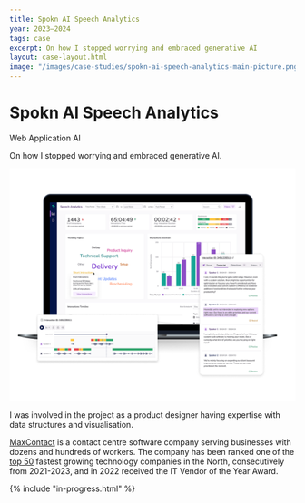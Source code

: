 ```yaml
---
title: Spokn AI Speech Analytics
year: 2023–2024
tags: case
excerpt: On how I stopped worrying and embraced generative AI
layout: case-layout.html
image: "/images/case-studies/spokn-ai-speech-analytics-main-picture.png"
---
```

<hgroup class="case-header">
    <div>
        <h1>Spokn AI Speech Analytics</h1>
        <div class="word-tag">
            <span class="tag">Web Application</span> <span class="tag">AI</span>
        </div>
        <p class="large-p">On how I stopped worrying and embraced generative AI.<p>
    </div>
    <img class="case-main-image" src="/images/case-studies/spokn-ai-speech-analytics-main-picture.png" alt="Laptop with a dashboard interface on the screen">
</hgroup>


<p>I was involved in the project as a product designer having expertise with data structures and visualisation.</p>

<p class="framed"><a href="https://www.maxcontact.com/">MaxContact</a> is a contact centre software company serving businesses with dozens and hundreds of workers. The company has been ranked one of the <a href="https://www.maxcontact.com/resources/blog-insights/maxcontact-named-as-one-of-the-top-50-companies-at-the-northern-tech-awards-2023/">top 50</a> fastest growing technology companies in the North, consecutively from 2021-2023, and in 2022 received the IT Vendor of the Year Award.</p> 


{% include "in-progress.html" %}
